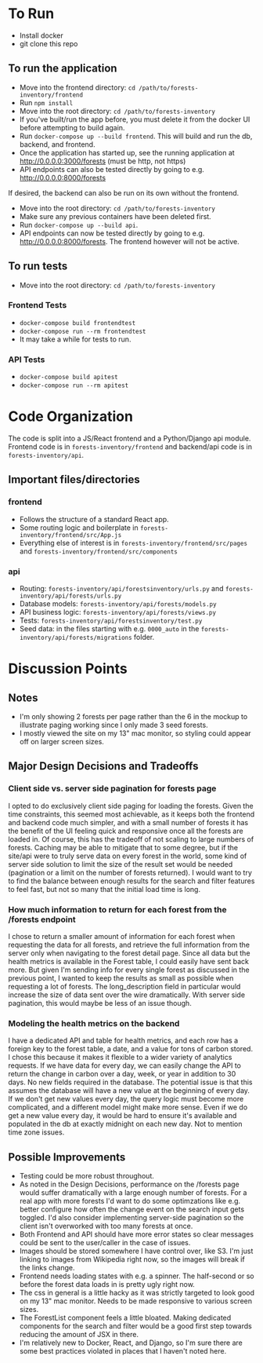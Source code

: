 # To Run
- Install docker
- git clone this repo

## To run the application
- Move into the frontend directory: `cd /path/to/forests-inventory/frontend`
- Run `npm install`
- Move into the root directory: `cd /path/to/forests-inventory`
- If you've built/run the app before, you must delete it from the docker UI before attempting to build again. 
- Run `docker-compose up --build frontend`. This will build and run the db, backend, and frontend.
- Once the application has started up, see the running application at http://0.0.0.0:3000/forests (must be http, not https)
- API endpoints can also be tested directly by going to e.g. http://0.0.0.0:8000/forests

If desired, the backend can also be run on its own without the frontend.
- Move into the root directory: `cd /path/to/forests-inventory`
- Make sure any previous containers have been deleted first.
- Run `docker-compose up --build api`.
- API endpoints can now be tested directly by going to e.g. http://0.0.0.0:8000/forests. The frontend however will not be active.

## To run tests
- Move into the root directory: `cd /path/to/forests-inventory`

### Frontend Tests
- `docker-compose build frontendtest`
- `docker-compose run --rm frontendtest`
- It may take a while for tests to run.

### API Tests
- `docker-compose build apitest`
- `docker-compose run --rm apitest`

# Code Organization
The code is split into a JS/React frontend and a Python/Django api module. Frontend code is in `forests-inventory/frontend` and backend/api code is in `forests-inventory/api`.
## Important files/directories
### frontend
- Follows the structure of a standard React app.
- Some routing logic and boilerplate in `forests-inventory/frontend/src/App.js`
- Everything else of interest is in `forests-inventory/frontend/src/pages` and `forests-inventory/frontend/src/components`
### api
- Routing: `forests-inventory/api/forestsinventory/urls.py` and `forests-inventory/api/forests/urls.py`
- Database models: `forests-inventory/api/forests/models.py`
- API business logic: `forests-inventory/api/forests/views.py`
- Tests: `forests-inventory/api/forestsinventory/test.py`
- Seed data: in the files starting with e.g. `0000_auto` in the `forests-inventory/api/forests/migrations` folder.
# Discussion Points
## Notes
- I'm only showing 2 forests per page rather than the 6 in the mockup to illustrate paging working since I only made 3 seed forests.
- I mostly viewed the site on my 13" mac monitor, so styling could appear off on larger screen sizes.
## Major Design Decisions and Tradeoffs
### Client side vs. server side pagination for forests page
I opted to do exclusively client side paging for loading the forests. Given the time constraints, this seemed most achievable, as it keeps both the frontend and backend code much simpler, and with a small number of forests it has the benefit of the UI feeling quick and responsive once all the forests are loaded in. Of course, this has the tradeoff of not scaling to large numbers of forests. Caching may be able to mitigate that to some degree, but if the site/api were to truly serve data on every forest in the world, some kind of server side solution to limit the size of the result set would be needed (pagination or a limit on the number of forests returned). I would want to try to find the balance between enough results for the search and filter features to feel fast, but not so many that the initial load time is long.
### How much information to return for each forest from the /forests endpoint
I chose to return a smaller amount of information for each forest when requesting the data for all forests, and retrieve the full information from the server only when navigating to the forest detail page. Since all data but the health metrics is available in the Forest table, I could easily have sent back more. But given I'm sending info for every single forest as discussed in the previous point, I wanted to keep the results as small as possible when requesting a lot of forests. The long_description field in particular would increase the size of data sent over the wire dramatically. With server side pagination, this would maybe be less of an issue though.
### Modeling the health metrics on the backend
I have a dedicated API and table for health metrics, and each row has a foreign key to the forest table, a date, and a value for tons of carbon stored. I chose this because it makes it flexible to a wider variety of analytics requests. If we have data for every day, we can easily change the API to return the change in carbon over a day, week, or year in addition to 30 days. No new fields required in the database. The potential issue is that this assumes the database will have a new value at the beginning of every day. If we don't get new values every day, the query logic must become more complicated, and a different model might make more sense. Even if we do get a new value every day, it would be hard to ensure it's available and populated in the db at exactly midnight on each new day. Not to mention time zone issues.
## Possible Improvements
- Testing could be more robust throughout.
- As noted in the Design Decisions, performance on the /forests page would suffer dramatically with a large enough number of forests. For a real app with more forests I'd want to do some optimzations like e.g. better configure how often the change event on the search input gets toggled. I'd also consider implementing server-side pagination so the client isn't overworked with too many forests at once.
- Both Frontend and API should have more error states so clear messages could be sent to the user/caller in the case of issues.
- Images should be stored somewhere I have control over, like S3. I'm just linking to images from Wikipedia right now, so the images will break if the links change.
- Frontend needs loading states with e.g. a spinner. The half-second or so before the forest data loads in is pretty ugly right now.
- The css in general is a little hacky as it was strictly targeted to look good on my 13" mac monitor. Needs to be made responsive to various screen sizes.
- The ForestList component feels a little bloated. Making dedicated components for the search and filter would be a good first step towards reducing the amount of JSX in there.
- I'm relatively new to Docker, React, and Django, so I'm sure there are some best practices violated in places that I haven't noted here.
